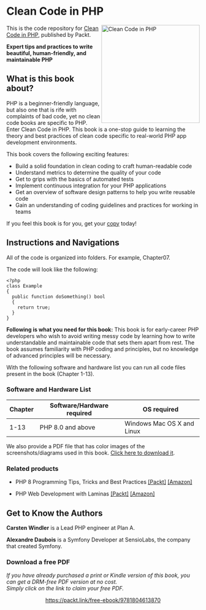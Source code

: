 # Clean Code in PHP

<a href="https://www.packtpub.com/product/clean-code-in-php/9781804613870"><img src="https://static.packt-cdn.com/products/9781804613870/cover/smaller" alt="Clean Code in PHP" height="256px" align="right"></a>

This is the code repository for [Clean Code in PHP](https://www.packtpub.com/product/clean-code-in-php/9781804613870), published by Packt.

**Expert tips and practices to write beautiful, human-friendly, and maintainable PHP**

## What is this book about?
PHP is a beginner-friendly language, but also one that is rife with complaints of bad code, yet no clean code books are specific to PHP. Enter Clean Code in PHP. This book is a one-stop guide to learning the theory and best practices of clean code specific to real-world PHP app development environments.

This book covers the following exciting features:
* Build a solid foundation in clean coding to craft human-readable code
* Understand metrics to determine the quality of your code
* Get to grips with the basics of automated tests
* Implement continuous integration for your PHP applications
* Get an overview of software design patterns to help you write reusable code
* Gain an understanding of coding guidelines and practices for working in teams

If you feel this book is for you, get your [copy](https://www.amazon.com/Clean-Code-PHP-practices-maintainable/dp/1804613878) today!


## Instructions and Navigations
All of the code is organized into folders. For example, Chapter07.

The code will look like the following:
```
<?php
class Example
{
  public function doSomething() bool
  {
    return true;
  }
}
```

**Following is what you need for this book:**
This book is for early-career PHP developers who wish to avoid writing messy code by learning how to write understandable and maintainable code that sets them apart from rest. The book assumes familiarity with PHP coding and principles, but no knowledge of advanced principles will be necessary.

With the following software and hardware list you can run all code files present in the book (Chapter 1-13).

### Software and Hardware List
| Chapter | Software/Hardware required | OS required |
| -------- | ------------------------------------ | ----------------------------------- |
| 1-13 | PHP 8.0 and above| Windows Mac OS X and Linux  |

We also provide a PDF file that has color images of the screenshots/diagrams used in this book. [Click here to download it](https://packt.link/b08Jl).

### Related products
* PHP 8 Programming Tips, Tricks and Best Practices [[Packt]](https://www.packtpub.com/product/php-8-programming-tips-tricks-and-best-practices/9781801071871) [[Amazon]](https://www.amazon.com/Programming-Tips-Tricks-Best-Practices/dp/180107187X)

* PHP Web Development with Laminas [[Packt]](https://www.packtpub.com/product/laminas-web-development/9781803245362) [[Amazon]](https://www.amazon.com/PHP-Web-Development-Laminas-commerce/dp/1803245360)


## Get to Know the Authors

**Carsten Windler**
is a Lead PHP engineer at Plan A.

**Alexandre Daubois**
is a Symfony Developer at SensioLabs, the company that created Symfony.
### Download a free PDF

 <i>If you have already purchased a print or Kindle version of this book, you can get a DRM-free PDF version at no cost.<br>Simply click on the link to claim your free PDF.</i>
<p align="center"> <a href="https://packt.link/free-ebook/9781804613870">https://packt.link/free-ebook/9781804613870 </a> </p>